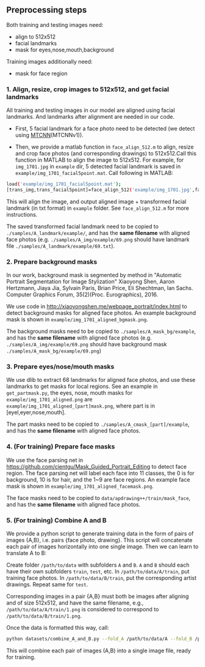 ## Preprocessing steps

Both training and testing images need: 

- align to 512x512
- facial landmarks
- mask for eyes,nose,mouth,background

Training images additionally need:

- mask for face region


### 1. Align, resize, crop images to 512x512, and get facial landmarks

All training and testing images in our model are aligned using facial landmarks. And landmarks after alignment are needed in our code.

- First, 5 facial landmark for a face photo need to be detected (we detect using [MTCNN](https://github.com/kpzhang93/MTCNN_face_detection_alignment)(MTCNNv1)).

- Then, we provide a matlab function in `face_align_512.m` to align, resize and crop face photos (and corresponding drawings) to 512x512.Call this function in MATLAB to align the image to 512x512.
For example, for `img_1701.jpg` in `example` dir, 5 detected facial landmark is saved in `example/img_1701_facial5point.mat`. Call following in MATLAB:
```bash
load('example/img_1701_facial5point.mat');
[trans_img,trans_facial5point]=face_align_512('example/img_1701.jpg',facial5point,'example');
```

This will align the image, and output aligned image + transformed facial landmark (in txt format) in `example` folder.
See `face_align_512.m` for more instructions.

The saved transformed facial landmark need to be copied to `./samples/A_landmark/example/`, and has the **same filename** with aligned face photos (e.g. `./samples/A_img/example/69.png` should have landmark file `./samples/A_landmark/example/69.txt`).

### 2. Prepare background masks

In our work, background mask is segmented by method in
"Automatic Portrait Segmentation for Image Stylization"
Xiaoyong Shen, Aaron Hertzmann, Jiaya Jia, Sylvain Paris, Brian Price, Eli Shechtman, Ian Sachs. Computer Graphics Forum, 35(2)(Proc. Eurographics), 2016.

We use code in http://xiaoyongshen.me/webpage_portrait/index.html to detect background masks for aligned face photos.
An example background mask is shown in `example/img_1701_aligned_bgmask.png`.

The background masks need to be copied to `./samples/A_mask_bg/example`, and has the **same filename** with aligned face photos (e.g. `./samples/A_img/example/69.png` should have background mask `./samples/A_mask_bg/example/69.png`)  

### 3. Prepare eyes/nose/mouth masks

We use dlib to extract 68 landmarks for aligned face photos, and use these landmarks to get masks for local regions.
See an example in `get_partmask.py`, the eyes, nose, mouth masks for `example/img_1701_aligned.png` are `example/img_1701_aligned_[part]mask.png`, where part is in [eyel,eyer,nose,mouth].

The part masks need to be copied to `./samples/A_cmask_[part]/example`, and has the **same filename** with aligned face photos.

### 4. (For training) Prepare face masks

We use the face parsing net in https://github.com/cientgu/Mask_Guided_Portrait_Editing to detect face region.
The face parsing net will label each face into 11 classes, the 0 is for background, 10 is for hair, and the 1~9 are face regions.
An example face mask is shown in `example/img_1701_aligned_facemask.png`.

The face masks need to be copied to `data/apdrawing++/train/mask_face`, and has the **same filename** with aligned face photos.

### 5. (For training) Combine A and B

We provide a python script to generate training data in the form of pairs of images {A,B}, i.e. pairs {face photo, drawing}. This script will concatenate each pair of images horizontally into one single image. Then we can learn to translate A to B:

Create folder `/path/to/data` with subfolders `A` and `B`. `A` and `B` should each have their own subfolders `train`, `test`, etc. In `/path/to/data/A/train`, put training face photos. In `/path/to/data/B/train`, put the corresponding artist drawings. Repeat same for `test`.

Corresponding images in a pair {A,B} must both be images after aligning and of size 512x512, and have the same filename, e.g., `/path/to/data/A/train/1.png` is considered to correspond to `/path/to/data/B/train/1.png`.

Once the data is formatted this way, call:
```bash
python datasets/combine_A_and_B.py --fold_A /path/to/data/A --fold_B /path/to/data/B --fold_AB /path/to/data
```

This will combine each pair of images (A,B) into a single image file, ready for training.